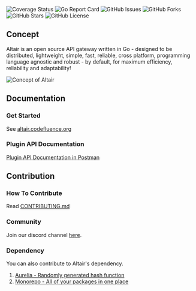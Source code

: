 ![Coverage Status](https://coveralls.io/repos/github/kodefluence/altair/badge.svg?branch=master) ![Go Report Card](https://goreportcard.com/badge/github.com/kodefluence/altair) ![GitHub Issues](https://img.shields.io/github/issues/kodefluence/altair) ![GitHub Forks](https://img.shields.io/github/forks/kodefluence/altair) ![GitHub Stars](https://img.shields.io/github/stars/kodefluence/altair) ![GitHub License](https://img.shields.io/github/license/kodefluence/altair)

## Concept

Altair is an open source API gateway written in Go - designed to be distributed, lightweight, simple, fast, reliable, cross platform, programming language agnostic and robust - by default, for maximum efficiency, reliability and adaptability!

![Concept of Altair](https://user-images.githubusercontent.com/20650401/209427000-87ce8199-0a14-4e10-94ae-32f27ceca8b0.png)

## Documentation

### Get Started

See [altair.codefluence.org](http://altair.codefluence.org/)

### Plugin API Documentation

[Plugin API Documentation in Postman](https://documenter.getpostman.com/view/3666028/SzmcZJ79?version=latest#b870ae5a-b305-4016-8155-4899af1f26b1)

## Contribution

### How To Contribute

Read [CONTRIBUTING.md](https://github.com/kodefluence/altair/blob/master/CONTRIBUTING.md)

### Community

Join our discord channel [here](https://discord.gg/jK5TS8X8).

### Dependency

You can also contribute to Altair's dependency.

1. [Aurelia - Randomly generated hash function](https://github.com/kodefluence/aurelia)
2. [Monorepo - All of your packages in one place](https://github.com/kodefluence/monorepo)
